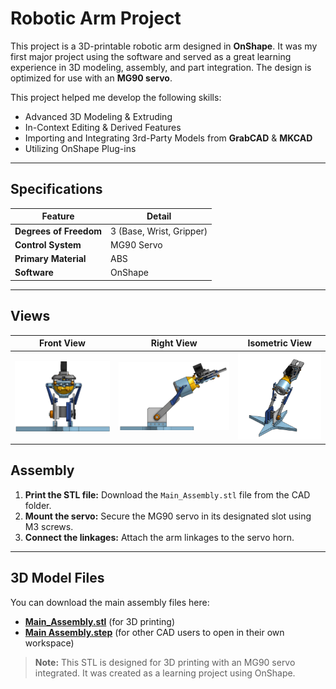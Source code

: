 # Robotic Arm Project

This project is a 3D-printable robotic arm designed in **OnShape**. It was my first major project using the software and served as a great learning experience in 3D modeling, assembly, and part integration. The design is optimized for use with an **MG90 servo**.

This project helped me develop the following skills:
- Advanced 3D Modeling & Extruding
- In-Context Editing & Derived Features
- Importing and Integrating 3rd-Party Models from **GrabCAD** & **MKCAD**
- Utilizing OnShape Plug-ins

---

## Specifications

| Feature | Detail |
|---|---|
| **Degrees of Freedom** | 3 (Base, Wrist, Gripper) |
| **Control System** | MG90 Servo |
| **Primary Material** | ABS |
| **Software** | OnShape |

---

## Views

| Front View | Right View | Isometric View |
|---|---|---|
| ![Front View](https://github.com/addiosy/Portfolio/blob/main/Robotic-Arm/Images/front.png?raw=true) | ![Right Side View](https://github.com/addiosy/Portfolio/blob/main/Robotic-Arm/Images/right.png?raw=true) | ![Isometric View](https://github.com/addiosy/Portfolio/blob/main/Robotic-Arm/Images/iso.png?raw=true) |



## Assembly

1.  **Print the STL file:** Download the `Main_Assembly.stl` file from the CAD folder.
2.  **Mount the servo:** Secure the MG90 servo in its designated slot using M3 screws.
3.  **Connect the linkages:** Attach the arm linkages to the servo horn.

---

## 3D Model Files

You can download the main assembly files here:

- [**Main_Assembly.stl**](https://github.com/addiosy/Portfolio/blob/main/Robotic-Arm/CAD/Main_Assembly.stl?raw=true) (for 3D printing)
- [**Main Assembly.step**](https://github.com/addiosy/Portfolio/blob/main/Robotic-Arm/CAD/Main%20Assembly.step?raw=true) (for other CAD users to open in their own workspace)

> **Note:** This STL is designed for 3D printing with an MG90 servo integrated. It was created as a learning project using OnShape.
